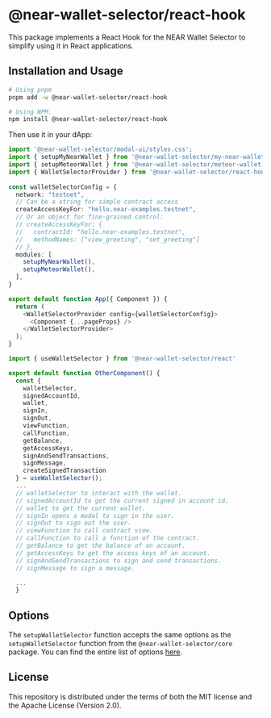 # @near-wallet-selector/react-hook

This package implements a React Hook for the NEAR Wallet Selector to simplify using it in React applications.

## Installation and Usage

```bash
# Using pnpm
pnpm add -w @near-wallet-selector/react-hook

# Using NPM.
npm install @near-wallet-selector/react-hook
```

Then use it in your dApp:

```ts
import '@near-wallet-selector/modal-ui/styles.css';
import { setupMyNearWallet } from '@near-wallet-selector/my-near-wallet';
import { setupMeteorWallet } from '@near-wallet-selector/meteor-wallet';
import { WalletSelectorProvider } from '@near-wallet-selector/react-hook';
 
const walletSelectorConfig = {
  network: "testnet",
  // Can be a string for simple contract access
  createAccessKeyFor: "hello.near-examples.testnet",
  // Or an object for fine-grained control:
  // createAccessKeyFor: {
  //   contractId: "hello.near-examples.testnet",
  //   methodNames: ["view_greeting", "set_greeting"]
  // },
  modules: [
    setupMyNearWallet(),
    setupMeteorWallet(),
  ],
}

export default function App({ Component }) {
  return (
    <WalletSelectorProvider config={walletSelectorConfig}>
      <Component {...pageProps} />
    </WalletSelectorProvider>
  );
}
```

```ts
import { useWalletSelector } from '@near-wallet-selector/react'

export default function OtherComponent() {
  const { 
    walletSelector,
    signedAccountId,
    wallet,
    signIn,
    signOut,
    viewFunction,
    callFunction,
    getBalance,
    getAccessKeys,
    signAndSendTransactions,
    signMessage,
    createSignedTransaction
  } = useWalletSelector();
  ...
  // walletSelector to interact with the wallet.
  // signedAccountId to get the current signed in account id.
  // wallet to get the current wallet.
  // signIn opens a modal to sign in the user.
  // signOut to sign out the user.
  // viewFunction to call contract view.
  // callFunction to call a function of the contract.
  // getBalance to get the balance of an account.
  // getAccessKeys to get the access keys of an account.
  // signAndSendTransactions to sign and send transactions.
  // signMessage to sign a message.

  ...
  }
```

## Options

The `setupWalletSelector` function accepts the same options as the `setupWalletSelector` function from the `@near-wallet-selector/core` package. You can find the entire list of options [here](../core/README.md).

## License

This repository is distributed under the terms of both the MIT license and the Apache License (Version 2.0).
